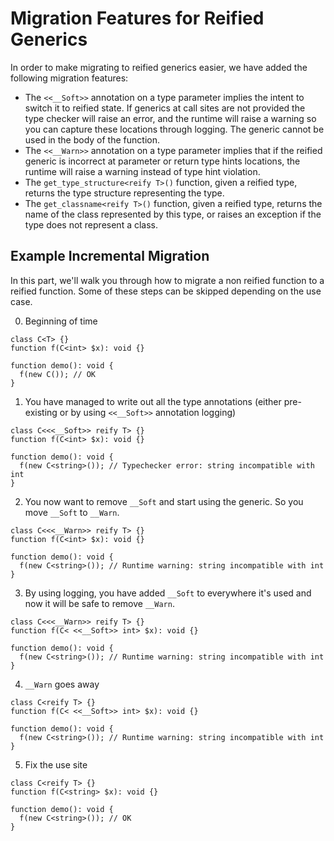 # Migration Features for Reified Generics

In order to make migrating to reified generics easier, we have added the following migration features:

* The `<<__Soft>>` annotation on a type parameter implies the intent to switch it to reified state. If generics at call sites are not provided the type checker will raise an error, and the runtime will raise a warning so you can capture these locations through logging. The generic cannot be used in the body of the function.
* The `<<__Warn>>` annotation on a type parameter implies that if the reified generic is incorrect at parameter or return type hints locations, the runtime will raise a warning instead of type hint violation.
* The `get_type_structure<reify T>()` function, given a reified type, returns the type structure representing the type.
* The `get_classname<reify T>()` function, given a reified type, returns the name of the class represented by this type, or raises an exception if the type does not represent a class.

## Example Incremental Migration

In this part, we'll walk you through how to migrate a non reified function to a reified function. Some of these steps can be skipped depending on the use case.

0) Beginning of time

```Hack
class C<T> {}
function f(C<int> $x): void {}

function demo(): void {
  f(new C()); // OK
}
```

1) You have managed to write out all the type annotations (either pre-existing or by using `<<__Soft>>` annotation logging)

```Hack error
class C<<<__Soft>> reify T> {}
function f(C<int> $x): void {}

function demo(): void {
  f(new C<string>()); // Typechecker error: string incompatible with int
}
```

2) You now want to remove `__Soft` and start using the generic. So you move `__Soft` to `__Warn`.

```Hack error
class C<<<__Warn>> reify T> {}
function f(C<int> $x): void {}

function demo(): void {
  f(new C<string>()); // Runtime warning: string incompatible with int
}
```

3) By using logging, you have added `__Soft` to everywhere it's used and now it will be safe to remove `__Warn`.

```Hack error
class C<<<__Warn>> reify T> {}
function f(C< <<__Soft>> int> $x): void {}

function demo(): void {
  f(new C<string>()); // Runtime warning: string incompatible with int
}
```

4) `__Warn` goes away

```Hack error
class C<reify T> {}
function f(C< <<__Soft>> int> $x): void {}

function demo(): void {
  f(new C<string>()); // Runtime warning: string incompatible with int
}
```

5) Fix the use site

```Hack
class C<reify T> {}
function f(C<string> $x): void {}

function demo(): void {
  f(new C<string>()); // OK
}
```
